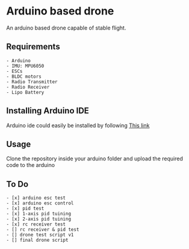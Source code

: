 # Arduino based drone
An arduino based drone capable of stable flight.

## Requirements

	- Arduino
	- IMU: MPU6050
	- ESCs
	- BLDC motors
	- Radio Transmitter
	- Radio Receiver
	- Lipo Battery

## Installing Arduino IDE
Arduino ide could easily be installed by following [This link](https://www.arduino.cc/en/software)

## Usage
Clone the repository inside your arduino folder and upload the required code to the arduino

## To Do

	- [x] arduino esc test
	- [x] arduino esc control
	- [x] pid test
	- [x] 1-axis pid tuining
	- [x] 2-axis pid tuining
	- [x] rc receiver test
	- [] rc receiver & pid test
	- [] drone test script v1
	- [] final drone script